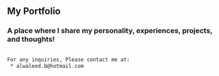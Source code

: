 ## My Portfolio

### A place where I share my personality, experiences, projects, and thoughts!

```bash

For any inquiries, Please contact me at:
 * alwaleed.b@hotmail.com